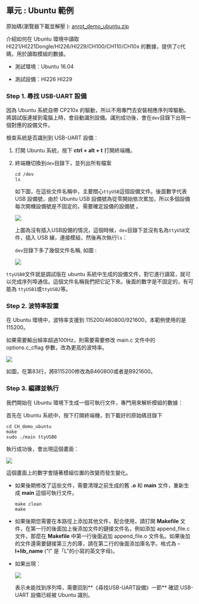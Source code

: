 ## 單元 : Ubuntu 範例

原始碼(瀏覽器下載並解壓 ): [anrot_demo_ubuntu.zip](https://github.com/avmm9898/anrotimu_doc/raw/master/03_Examples/ubuntu/anrot_demo_ubuntu.zip)

介紹如何在 Ubuntu 環境中讀取 HI221/HI221Dongle/HI226/HI229/CH100/CH110/CH10x 的數據，提供了c代碼，用於讀取模組的數據。

- 測試環境：Ubuntu 16.04

- 測試設備：HI226	HI229

### Step 1. 尋找 USB-UART 設備

因為 Ubuntu 系統自帶 CP210x 的驅動，所以不用專門去安裝相應序列埠驅動。將調試版連接到電腦上時，會自動識別設備。識別成功後，會在`dev`目錄下出現一個對應的設備文件。

檢查系統是否識別到 USB-UART 設備：

1. 打開 Ubuntu 系統，按下 __ctrl + alt + t__ 打開終端機。

2. 終端機切換到`dev`目錄下，並列出所有檔案

   ```
   cd /dev
   ls
   ```

   如下圖，在這些文件名稱中，主要關心`ttyUSB`這個設備文件。後面數字代表 USB 設備號，由於 Ubuntu USB 設備號為從零開始依次累加，所以多個設備每次開機設備號是不固定的，需要確定設備的設備號 。

    <img src="https://raw.githubusercontent.com/avmm9898/anrotimu_doc/master/03_Examples/ubuntu/img/1.png">

    上圖為沒有插入USB設備的情況，這個時候，`dev`目錄下並沒有名為`ttyUSB`文件，插入 USB 線，連接模組，然後再次執行`ls`：

    `dev`目錄下多了幾個文件名稱, 如圖 :
   
    <img src="https://raw.githubusercontent.com/avmm9898/anrotimu_doc/master/03_Examples/ubuntu/img/2.png">
   

 `ttyUSB0`文件就是調試版在 ubuntu 系統中生成的設備文件，對它進行讀寫，就可以完成序列埠通信。這個文件名稱我們把它記下來。後面的數字是不固定的，有可能為 `ttyUSB1`或`ttyUSB2`等。

### Step 2. 波特率設置

在 Ubuntu 環境中，波特率支援到 115200/460800/921600，本範例使用的是 115200。

如果需要輸出幀率超過100Hz，則需要需要修改 main.c 文件中的 options.c_cflag 參數，改為更高的波特率。

<img src="https://raw.githubusercontent.com/avmm9898/anrotimu_doc/master/03_Examples/ubuntu/img/5.png">

如圖，在第83行，將B115200修改為B460800或者是B921600。

### Step 3. 編譯並執行

我們開始在 Ubuntu 環境下生成一個可執行文件，專門用來解析模組的數據：

首先在 Ubuntu 系統中，按下打開終端機，到下載好的原始碼目錄下

```
cd CH_demo_ubuntu
make
sudo ./main ttyUSB0
```

執行成功後，會出現這個畫面：

<img src="https://raw.githubusercontent.com/avmm9898/anrotimu_doc/master/03_Examples/ubuntu/img/3.png">

這個畫面上的數字會隨著模組位置的改變而發生變化。

- 如果後期修改了這些文件，需要清理之前生成的舊 __.o__ 和 __main__ 文件，重新生成 __main__ 這個可執行文件。

  ```
  make clean
  make
  ```

- 如果後期您需要在本路徑上添加其他文件，配合使用，請打開 __Makefile__ 文件，在第一行的後面加上後添加文件的鏈接文件名，例如添加 append_file.c 文件，那麼在 __Makefile__ 中第一行後面追加 append_file.o 文件名。如果後加的文件還需要鏈接第三方的庫，請在第二行的後面添加庫名字。格式為 __-l+lib_name__  ("l" 是「L"的小寫的英文字母)。

- 如果出現：
  
  <img src="https://raw.githubusercontent.com/avmm9898/anrotimu_doc/master/03_Examples/ubuntu/img/4.png">
  
  表示未能找到序列埠，需要回到**《尋找USB-UART設備》一節** 確認 USB-UART 設備已經被 Ubuntu 識別。
